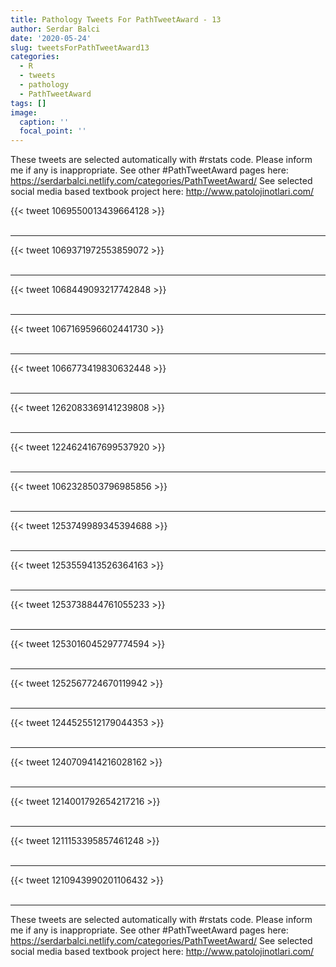 ```yaml
---
title: Pathology Tweets For PathTweetAward - 13
author: Serdar Balci
date: '2020-05-24'
slug: tweetsForPathTweetAward13
categories:
  - R
  - tweets
  - pathology
  - PathTweetAward
tags: []
image:
  caption: ''
  focal_point: ''
---
```



These tweets are selected automatically with #rstats code. Please inform me if any is inappropriate.
See other #PathTweetAward pages here: https://serdarbalci.netlify.com/categories/PathTweetAward/ 
See selected social media based textbook project here: http://www.patolojinotlari.com/

{{< tweet 1069550013439664128 >}}
<br>
<br>
<hr>
{{< tweet 1069371972553859072 >}}
<br>
<br>
<hr>
{{< tweet 1068449093217742848 >}}
<br>
<br>
<hr>
{{< tweet 1067169596602441730 >}}
<br>
<br>
<hr>
{{< tweet 1066773419830632448 >}}
<br>
<br>
<hr>
{{< tweet 1262083369141239808 >}}
<br>
<br>
<hr>
{{< tweet 1224624167699537920 >}}
<br>
<br>
<hr>
{{< tweet 1062328503796985856 >}}
<br>
<br>
<hr>
{{< tweet 1253749989345394688 >}}
<br>
<br>
<hr>
{{< tweet 1253559413526364163 >}}
<br>
<br>
<hr>
{{< tweet 1253738844761055233 >}}
<br>
<br>
<hr>
{{< tweet 1253016045297774594 >}}
<br>
<br>
<hr>
{{< tweet 1252567724670119942 >}}
<br>
<br>
<hr>
{{< tweet 1244525512179044353 >}}
<br>
<br>
<hr>
{{< tweet 1240709414216028162 >}}
<br>
<br>
<hr>
{{< tweet 1214001792654217216 >}}
<br>
<br>
<hr>
{{< tweet 1211153395857461248 >}}
<br>
<br>
<hr>
{{< tweet 1210943990201106432 >}}
<br>
<br>
<hr>


These tweets are selected automatically with #rstats code. Please inform me if any is inappropriate.
See other #PathTweetAward pages here: https://serdarbalci.netlify.com/categories/PathTweetAward/ 
See selected social media based textbook project here: http://www.patolojinotlari.com/
